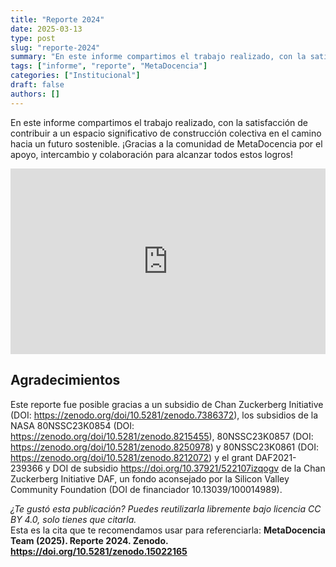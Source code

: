 ```yaml
---
title: "Reporte 2024"
date: 2025-03-13
type: post
slug: "reporte-2024"
summary: "En este informe compartimos el trabajo realizado, con la satisfacción de contribuir a un espacio significativo de construcción colectiva en el camino hacia un futuro sostenible."
tags: ["informe", "reporte", "MetaDocencia"]
categories: ["Institucional"]
draft: false
authors: []
---
```


En este informe compartimos el trabajo realizado, con la satisfacción de contribuir a un espacio significativo de construcción colectiva en el camino hacia un futuro sostenible.
¡Gracias a la comunidad de MetaDocencia por el apoyo, intercambio y colaboración para alcanzar todos estos logros!

<!-- Embed de Google Slides (responsivo) -->
<div style="position:relative;padding-top:59%;height:0;overflow:hidden;border:0;">
  <iframe
    src="https://docs.google.com/presentation/d/e/2PACX-1vTCE-YrURqt-YyoBEORL_RV1EhakMvAj4r9hb2Of-_3rks_kg18BOPBdVrjS9aofUpre1AAOCJdP4j0/embed?start=false&loop=false&delayms=60000"
    frameborder="0"
    allowfullscreen="true"
    mozallowfullscreen="true"
    webkitallowfullscreen="true"
    style="position:absolute;top:0;left:0;width:100%;height:100%;border:0;">
  </iframe>
</div>

## Agradecimientos

Este reporte fue posible gracias a un subsidio de Chan Zuckerberg Initiative (DOI: https://zenodo.org/doi/10.5281/zenodo.7386372), los subsidios de la NASA 80NSSC23K0854 (DOI: https://zenodo.org/doi/10.5281/zenodo.8215455), 80NSSC23K0857 (DOI: https://zenodo.org/doi/10.5281/zenodo.8250978) y 80NSSC23K0861 (DOI: https://zenodo.org/doi/10.5281/zenodo.8212072) y el grant DAF2021-239366 y DOI de subsidio https://doi.org/10.37921/522107izqogv de la Chan Zuckerberg Initiative DAF, un fondo aconsejado por la Silicon Valley Community Foundation (DOI de financiador 10.13039/100014989).

*¿Te gustó esta publicación? Puedes reutilizarla libremente bajo licencia CC BY 4.0, solo tienes que citarla.*  
Esta es la cita que te recomendamos usar para referenciarla: **MetaDocencia Team (2025). Reporte 2024. Zenodo. https://doi.org/10.5281/zenodo.15022165**
